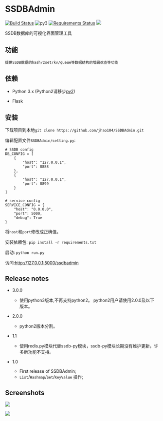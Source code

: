 SSDBAdmin
=======
[![Build Status](https://travis-ci.org/jhao104/SSDBAdmin.svg?branch=master)](https://travis-ci.org/jhao104/SSDBAdmin)
![py3](https://img.shields.io/badge/python-3.x-green.svg) 
[![Requirements Status](https://requires.io/github/jhao104/SSDBAdmin/requirements.svg?branch=master)](https://requires.io/github/jhao104/SSDBAdmin/requirements/?branch=master)
[![](https://img.shields.io/badge/Powered%20by-@j_hao104-blue.svg)](http://www.spiderpy.cn/blog/)

SSDB数据库的可视化界面管理工具


## 功能
    提供SSDB数据的hash/zset/kv/queue等数据结构的增删改查等功能 

## 依赖

* Python 3.x  (Python2请移步[py2](https://github.com/jhao104/SSDBAdmin/tree/dev_py2))

* Flask

## 安装

下载项目到本地`git clone https://github.com/jhao104/SSDBAdmin.git`

编辑配置文件`SSDBAdmin/setting.py`:
```
# SSDB config
DB_CONFIG = [
    {
        "host": "127.0.0.1",
        "port": 8888
    },
    {
        "host": "127.0.0.1",
        "port": 8899
    }
]

# service config
SERVICE_CONFIG = {
    "host": "0.0.0.0",
    "port": 5000,
    "debug": True
}
```
将`host`和`port`修改成正确值。

安装依赖包:
```pip install -r requirements.txt```

启动:
```python run.py```

访问:http://127.0.0.1:5000/ssdbadmin

## Release notes

* 3.0.0
  
  * 使用python3版本,不再支持python2。 python2用户请使用2.0.0及以下版本。

* 2.0.0
  
  * python2版本分割。  
  
* 1.1

  * 使用redis.py模块代替ssdb-py模块，ssdb-py模块长期没有维护更新，许多新功能不支持。

* 1.0

  * First release of SSDBAdmin;
  * `List`/`Hashmap`/`Set`/`KeyValue` 操作;

## Screenshots

![](./SSDBAdmin/static/img/index.png)

![](./SSDBAdmin/static/img/queue.png)
